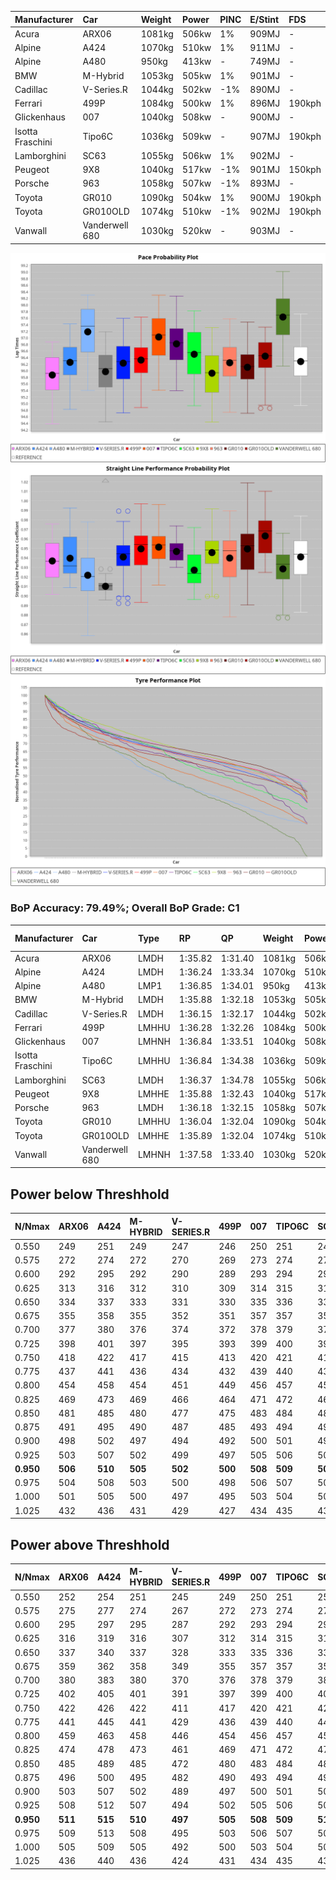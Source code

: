 | Manufacturer     | Car            | Weight | Power | PINC    | E/Stint | FDS     |
|:-|:-|:-|:-|:-|:-|:-|
| Acura            | ARX06          | 1081kg | 506kw | 1%      | 909MJ   |    -    |
| Alpine           | A424           | 1070kg | 510kw | 1%      | 911MJ   |    -    |
| Alpine           | A480           | 950kg  | 413kw |    -    | 749MJ   |    -    |
| BMW              | M-Hybrid       | 1053kg | 505kw | 1%      | 901MJ   |    -    |
| Cadillac         | V-Series.R     | 1044kg | 502kw | -1%     | 890MJ   |    -    |
| Ferrari          | 499P           | 1084kg | 500kw | 1%      | 896MJ   | 190kph  |
| Glickenhaus      | 007            | 1040kg | 508kw |    -    | 900MJ   |    -    |
| Isotta Fraschini | Tipo6C         | 1036kg | 509kw |    -    | 907MJ   | 190kph  |
| Lamborghini      | SC63           | 1055kg | 506kw | 1%      | 902MJ   |    -    |
| Peugeot          | 9X8            | 1040kg | 517kw | -1%     | 901MJ   | 150kph  |
| Porsche          | 963            | 1058kg | 507kw | -1%     | 893MJ   |    -    |
| Toyota           | GR010          | 1090kg | 504kw | 1%      | 900MJ   | 190kph  |
| Toyota           | GR010OLD       | 1074kg | 510kw | -1%     | 902MJ   | 190kph  |
| Vanwall          | Vanderwell 680 | 1030kg | 520kw |    -    | 903MJ   |    -    |

![PACECHART](./IMG/ACOMETHOD.png)
![STRAIGHTLINEPERFORMANCECHART](./IMG/ACOMETHOD_sp.png)
![TYREPERFORMANCECHART](./IMG/ACOMETHOD_tw.png)

### BoP Accuracy: 79.49%; Overall BoP Grade: C1
| Manufacturer     | Car            | Type  | RP      | QP      | Weight | Power¹ | Threshhold | PINC    | Power² | E/Stint | AVG Vmax  | FDS     | RDLC | L/Stint | BOP-Grade | Model Accuracy | Model Points | Match%  |
|:-|:-|:-|:-|:-|:-|:-|:-|:-|:-|:-|:-|:-|:-|:-|:-|:-|:-|:-|
| Acura            | ARX06          | LMDH  | 1:35.82 | 1:31.40 | 1081kg | 506kw  | 210.0kph   | 1%      | 511kw  |  909MJ  | 289.70kph |    -    | 0.98 | 37      | -D2       | 100.00%        | 995          | 64.60%  |
| Alpine           | A424           | LMDH  | 1:36.24 | 1:33.34 | 1070kg | 510kw  | 210.0kph   | 1%      | 515kw  |  911MJ  | 291.08kph |    -    | 0.99 | 37      | +C2       | 100.00%        | 642          | 72.83%  |
| Alpine           | A480           | LMP1  | 1:36.85 | 1:34.01 |  950kg | 413kw  | 210.0kph   |    -    | 413kw  |  749MJ  | 284.86kph |    -    | 0.97 | 34      | ~A1       | 60.26%         | 849          | 100.00% |
| BMW              | M-Hybrid       | LMDH  | 1:35.88 | 1:32.18 | 1053kg | 505kw  | 210.0kph   | 1%      | 510kw  |  901MJ  | 287.87kph |    -    | 1.02 | 37      | -C2       | 100.00%        | 1714         | 74.28%  |
| Cadillac         | V-Series.R     | LMDH  | 1:36.15 | 1:32.17 | 1044kg | 502kw  | 210.0kph   | -1%     | 497kw  |  890MJ  | 290.57kph |    -    | 1.02 | 37      | -A2       | 98.95%         | 2271         | 92.05%  |
| Ferrari          | 499P           | LMHHU | 1:36.28 | 1:32.26 | 1084kg | 500kw  | 210.0kph   | 1%      | 505kw  |  896MJ  | 290.89kph | 190kph  | 1.01 | 37      | ~A1       | 99.93%         | 2718         | 96.01%  |
| Glickenhaus      | 007            | LMHNH | 1:36.84 | 1:33.51 | 1040kg | 508kw  | 210.0kph   |    -    | 508kw  |  900MJ  | 293.80kph |    -    | 0.95 | 37      | +B1       | 96.34%         | 1634         | 85.54%  |
| Isotta Fraschini | Tipo6C         | LMHHU | 1:36.84 | 1:34.38 | 1036kg | 509kw  | 210.0kph   |    -    | 509kw  |  907MJ  | 293.37kph | 190kph  | 1.07 | 37      | +Ω1       | 92.36%         | 133          | 49.17%  |
| Lamborghini      | SC63           | LMDH  | 1:36.37 | 1:34.78 | 1055kg | 506kw  | 210.0kph   | 1%      | 511kw  |  902MJ  | 289.46kph |    -    | 1.04 | 37      | ~A1       | 96.54%         | 418          | 100.00% |
| Peugeot          | 9X8            | LMHHE | 1:35.88 | 1:32.43 | 1040kg | 517kw  | 210.0kph   | -1%     | 512kw  |  901MJ  | 292.75kph | 150kph  | 1.02 | 37      | -B2       | 88.68%         | 2617         | 82.13%  |
| Porsche          | 963            | LMDH  | 1:36.18 | 1:32.15 | 1058kg | 507kw  | 210.0kph   | -1%     | 502kw  |  893MJ  | 290.67kph |    -    | 1.00 | 37      | -A2       | 99.98%         | 6168         | 92.06%  |
| Toyota           | GR010          | LMHHU | 1:36.04 | 1:32.04 | 1090kg | 504kw  | 210.0kph   | 1%      | 509kw  |  900MJ  | 291.00kph | 190kph  | 1.01 | 37      | -B1       | 98.53%         | 3557         | 86.50%  |
| Toyota           | GR010OLD       | LMHHE | 1:35.89 | 1:32.04 | 1074kg | 510kw  | 210.0kph   | -1%     | 505kw  |  902MJ  | 293.76kph | 190kph  | 1.02 | 37      | -B2       | 92.01%         | 1427         | 81.27%  |
| Vanwall          | Vanderwell 680 | LMHNH | 1:37.58 | 1:33.40 | 1030kg | 520kw  | 210.0kph   |    -    | 520kw  |  903MJ  | 291.24kph |    -    | 1.01 | 37      | +Ω1       | 94.62%         | 633          | 36.47%  |

## Power below Threshhold
| N/Nmax    | ARX06   | A424    | M-HYBRID | V-SERIES.R | 499P    | 007     | TIPO6C  | SC63    | 9X8     | 963     | GR010   | GR010OLD | VANDERWELL 680 | ​     | RPM      | A480    |
|:-|:-|:-|:-|:-|:-|:-|:-|:-|:-|:-|:-|:-|:-|:-|:-|:-|
|  0.550    |  249    |  251    |  249     |  247       |  246    |  250    |  251    |  249    |  255    |  250    |  248    |  251     |  256           |  ​    |   --     |   -     |
|  0.575    |  272    |  274    |  272     |  270       |  269    |  273    |  274    |  272    |  278    |  273    |  271    |  274     |  279           |  ​    |   --     |   -     |
|  0.600    |  292    |  295    |  292     |  290       |  289    |  293    |  294    |  292    |  298    |  293    |  291    |  295     |  300           |  ​    |   --     |   -     |
|  0.625    |  313    |  316    |  312     |  310       |  309    |  314    |  315    |  313    |  320    |  314    |  312    |  316     |  322           |  ​    |   --     |   -     |
|  0.650    |  334    |  337    |  333     |  331       |  330    |  335    |  336    |  334    |  341    |  335    |  333    |  337     |  343           |  ​    |   --     |   -     |
|  0.675    |  355    |  358    |  355     |  352       |  351    |  357    |  357    |  355    |  363    |  356    |  354    |  358     |  365           |  ​    |   --     |   -     |
|  0.700    |  377    |  380    |  376     |  374       |  372    |  378    |  379    |  377    |  385    |  377    |  375    |  380     |  387           |  ​    |   --     |   -     |
|  0.725    |  398    |  401    |  397     |  395       |  393    |  399    |  400    |  398    |  407    |  399    |  396    |  401     |  409           |  ​    |   --     |   -     |
|  0.750    |  418    |  422    |  417     |  415       |  413    |  420    |  421    |  418    |  427    |  419    |  416    |  422     |  430           |  ​    |   --     |   -     |
|  0.775    |  437    |  441    |  436     |  434       |  432    |  439    |  440    |  437    |  446    |  438    |  435    |  441     |  449           |  ​    |  5000    |  242    |
|  0.800    |  454    |  458    |  454     |  451       |  449    |  456    |  457    |  454    |  464    |  455    |  453    |  458     |  467           |  ​    |  5500    |  286    |
|  0.825    |  469    |  473    |  469     |  466       |  464    |  471    |  472    |  469    |  479    |  470    |  468    |  473     |  482           |  ​    |  6000    |  320    |
|  0.850    |  481    |  485    |  480     |  477       |  475    |  483    |  484    |  481    |  491    |  482    |  479    |  485     |  494           |  ​    |  6500    |  361    |
|  0.875    |  491    |  495    |  490     |  487       |  485    |  493    |  494    |  491    |  502    |  492    |  489    |  495     |  505           |  ​    |  7000    |  404    |
|  0.900    |  498    |  502    |  497     |  494       |  492    |  500    |  501    |  498    |  509    |  499    |  496    |  502     |  512           |  ​    |  7500    |  414    |
|  0.925    |  503    |  507    |  502     |  499       |  497    |  505    |  506    |  503    |  514    |  504    |  501    |  507     |  517           |  ​    |  8000    |  410    |
| **0.950** | **506** | **510** | **505**  | **502**    | **500** | **508** | **509** | **506** | **517** | **507** | **504** | **510**  | **520**        | **​** | **8500** | **413** |
|  0.975    |  504    |  508    |  503     |  500       |  498    |  506    |  507    |  504    |  515    |  505    |  502    |  508     |  518           |  ​    |  9000    |  207    |
|  1.000    |  501    |  505    |  500     |  497       |  495    |  503    |  504    |  501    |  511    |  502    |  499    |  505     |  514           |  ​    |   --     |   -     |
|  1.025    |  432    |  436    |  431     |  429       |  427    |  434    |  435    |  432    |  441    |  433    |  430    |  436     |  444           |  ​    |   --     |   -     |

## Power above Threshhold
| N/Nmax    | ARX06   | A424    | M-HYBRID | V-SERIES.R | 499P    | 007     | TIPO6C  | SC63    | 9X8     | 963     | GR010   | GR010OLD | VANDERWELL 680 | ​     | RPM      | A480    |
|:-|:-|:-|:-|:-|:-|:-|:-|:-|:-|:-|:-|:-|:-|:-|:-|:-|
|  0.550    |  252    |  254    |  251     |  245       |  249    |  250    |  251    |  252    |  252    |  247    |  251    |  249     |  256           |  ​    |   --     |   -     |
|  0.575    |  275    |  277    |  274     |  267       |  272    |  273    |  274    |  275    |  275    |  270    |  274    |  272     |  279           |  ​    |   --     |   -     |
|  0.600    |  295    |  297    |  295     |  287       |  292    |  293    |  294    |  295    |  296    |  290    |  294    |  292     |  300           |  ​    |   --     |   -     |
|  0.625    |  316    |  319    |  316     |  307       |  312    |  314    |  315    |  316    |  317    |  310    |  315    |  312     |  322           |  ​    |   --     |   -     |
|  0.650    |  337    |  340    |  337     |  328       |  333    |  335    |  336    |  337    |  338    |  331    |  336    |  333     |  343           |  ​    |   --     |   -     |
|  0.675    |  359    |  362    |  358     |  349       |  355    |  357    |  357    |  359    |  359    |  352    |  357    |  355     |  365           |  ​    |   --     |   -     |
|  0.700    |  380    |  383    |  380     |  370       |  376    |  378    |  379    |  380    |  381    |  374    |  379    |  376     |  387           |  ​    |   --     |   -     |
|  0.725    |  402    |  405    |  401     |  391       |  397    |  399    |  400    |  402    |  403    |  395    |  400    |  397     |  409           |  ​    |   --     |   -     |
|  0.750    |  422    |  426    |  422     |  411       |  417    |  420    |  421    |  422    |  423    |  415    |  421    |  417     |  430           |  ​    |   --     |   -     |
|  0.775    |  441    |  445    |  441     |  429       |  436    |  439    |  440    |  441    |  442    |  434    |  440    |  436     |  449           |  ​    |  5000    |  242    |
|  0.800    |  459    |  463    |  458     |  446       |  454    |  456    |  457    |  459    |  460    |  451    |  457    |  454     |  467           |  ​    |  5500    |  286    |
|  0.825    |  474    |  478    |  473     |  461       |  469    |  471    |  472    |  474    |  475    |  466    |  472    |  469     |  482           |  ​    |  6000    |  320    |
|  0.850    |  485    |  489    |  485     |  472       |  480    |  483    |  484    |  485    |  486    |  477    |  484    |  480     |  494           |  ​    |  6500    |  361    |
|  0.875    |  496    |  500    |  495     |  482       |  490    |  493    |  494    |  496    |  497    |  487    |  494    |  490     |  505           |  ​    |  7000    |  404    |
|  0.900    |  503    |  507    |  502     |  489       |  497    |  500    |  501    |  503    |  504    |  494    |  501    |  497     |  512           |  ​    |  7500    |  414    |
|  0.925    |  508    |  512    |  507     |  494       |  502    |  505    |  506    |  508    |  509    |  499    |  506    |  502     |  517           |  ​    |  8000    |  410    |
| **0.950** | **511** | **515** | **510**  | **497**    | **505** | **508** | **509** | **511** | **512** | **502** | **509** | **505**  | **520**        | **​** | **8500** | **413** |
|  0.975    |  509    |  513    |  508     |  495       |  503    |  506    |  507    |  509    |  510    |  500    |  507    |  503     |  518           |  ​    |  9000    |  207    |
|  1.000    |  505    |  509    |  505     |  492       |  500    |  503    |  504    |  505    |  506    |  497    |  504    |  500     |  514           |  ​    |   --     |   -     |
|  1.025    |  436    |  440    |  436     |  424       |  431    |  434    |  435    |  436    |  437    |  429    |  435    |  431     |  444           |  ​    |   --     |   -     |
